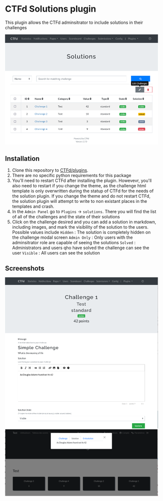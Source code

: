 # CTFd Solutions plugin

This plugin allows the CTFd adminsitrator to include solutions in their challenges

![](screenshots/list.png)

## Installation

1. Clone this repository to [CTFd/plugins](https://github.com/CTFd/CTFd/tree/master/CTFd/plugins).
2. There are no specific python requirements for this package
3. You'll need to restart CTFd after installing the plugin. Howevevr, you'll also need to restart if you change the theme, as the challenge html template is only overwritten during the statup of CTFd for the needs of the solution plugin. If you change the theme and do not restart CTFd, the solution plugin will attempt to write to non existant places in the templates and crash.
4. In the `Admin Panel` go to `Plugins` -> `solutions`. There you will find the list of all of the challenges and the state of their solutions
5. Click on the challenge desired and you can add a solution in markdown, including images, and mark the visibility of the solution to the users. Possible values include
    `Hidden` : The solution is completely hidden on the challenge modal screen
    `Admin Only` : Only users with the adminsitrator role are capable of seeing the solutions
    `Solved` : Administrators and users qho have solved the challenge can see the user
    `Visible` : All users can see the solution

## Screenshots

![](screenshots/solution.png 'Add a solution')
![](screenshots/challenge.png 'See a solution')

